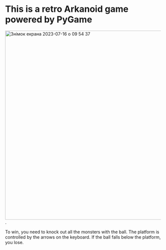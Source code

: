 # This is a retro Arkanoid game powered by PyGame

<img width="612" alt="Знімок екрана 2023-07-16 о 09 54 37" src="https://github.com/vlad-henk/Arkanoid-Retro-Game/assets/108754931/fd2acb27-1b18-4c8d-a720-63c4a9b6ca4a">
. 

To win, you need to knock out all the monsters with the ball. The platform is controlled by the arrows on the keyboard. If the ball falls below the platform, you lose.
